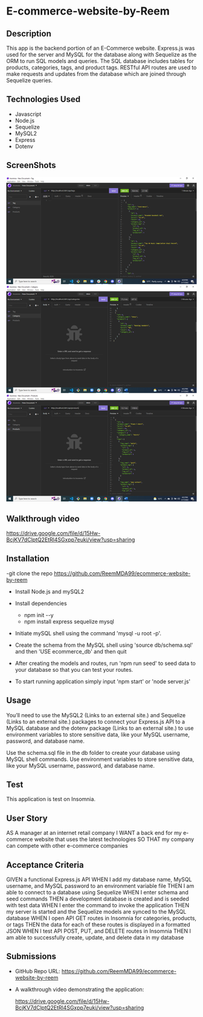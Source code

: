 # E-commerce-website-by-Reem

## Description 

This app is the backend portion of an E-Commerce website. Express.js was used for the server and MySQL for the database along with Sequelize as the ORM to run SQL models and queries. The SQL database includes tables for products, categories, tags, and product tags. RESTful API routes are used to make requests and updates from the database which are joined through Sequelize queries.

## Technologies Used

- Javascript
- Node.js
- Sequelize
- MySQL2
- Express
- Dotenv

## ScreenShots

![image](./Assets/Picture1.png)
![image](./Assets/Picture2.png)
![image](./Assets/Picture3.png)


## Walkthrough video

https://drive.google.com/file/d/15Hw-BcjKV7dClptQ2EtRl4SGxpp7euki/view?usp=sharing

## Installation 

-git clone the repo https://github.com/ReemMDA99/ecommerce-website-by-reem

- Install Node.js and mySQL2

- Install dependencies 
    - npm init --y
    - npm install express sequelize mysql

- Initiate mySQL shell using the command 'mysql -u root -p'.

- Create the schema from the MySQL shell using 'source db/schema.sql' and then 'USE ecommerce_db' and then quit

- After creating the models and routes, run 'npm run seed' to seed data to your database so that you can test your routes.

- To start running application simply input 'npm start' or 'node server.js'

## Usage 

You’ll need to use the MySQL2 (Links to an external site.) and Sequelize (Links to an external site.) packages to connect your Express.js API to a MySQL database and the dotenv package (Links to an external site.) to use environment variables to store sensitive data, like your MySQL username, password, and database name.

Use the schema.sql file in the db folder to create your database using MySQL shell commands. Use environment variables to store sensitive data, like your MySQL username, password, and database name.

## Test 

This application is test on Insomnia.

## User Story

AS A manager at an internet retail company
I WANT a back end for my e-commerce website that uses the latest technologies
SO THAT my company can compete with other e-commerce companies

## Acceptance Criteria

GIVEN a functional Express.js API
WHEN I add my database name, MySQL username, and MySQL password to an environment variable file
THEN I am able to connect to a database using Sequelize
WHEN I enter schema and seed commands
THEN a development database is created and is seeded with test data
WHEN I enter the command to invoke the application
THEN my server is started and the Sequelize models are synced to the MySQL database
WHEN I open API GET routes in Insomnia for categories, products, or tags
THEN the data for each of these routes is displayed in a formatted JSON
WHEN I test API POST, PUT, and DELETE routes in Insomnia
THEN I am able to successfully create, update, and delete data in my database

## Submissions

- GitHub Repo URL: 
    https://github.com/ReemMDA99/ecommerce-website-by-reem

- A walkthrough video demonstrating the application:

    https://drive.google.com/file/d/15Hw-BcjKV7dClptQ2EtRl4SGxpp7euki/view?usp=sharing

